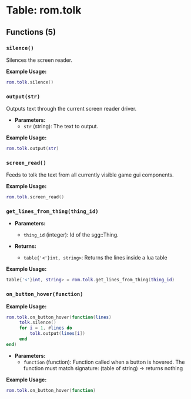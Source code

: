 # Table: rom.tolk

## Functions (5)

### `silence()`

Silences the screen reader.

**Example Usage:**
```lua
rom.tolk.silence()
```

### `output(str)`

Outputs text through the current screen reader driver.

- **Parameters:**
  - `str` (string): The text to output.

**Example Usage:**
```lua
rom.tolk.output(str)
```

### `screen_read()`

Feeds to tolk the text from all currently visible game gui components.

**Example Usage:**
```lua
rom.tolk.screen_read()
```

### `get_lines_from_thing(thing_id)`

- **Parameters:**
  - `thing_id` (integer): Id of the sgg::Thing.

- **Returns:**
  - `table{'<'}int, string>`: Returns the lines inside a lua table

**Example Usage:**
```lua
table{'<'}int, string> = rom.tolk.get_lines_from_thing(thing_id)
```

### `on_button_hover(function)`

**Example Usage:**

```lua
rom.tolk.on_button_hover(function(lines)
     tolk.silence()
     for i = 1, #lines do
         tolk.output(lines[i])
     end
end)
```

- **Parameters:**
  - `function` (function): Function called when a button is hovered. The function must match signature: (table of string) -> returns nothing

**Example Usage:**
```lua
rom.tolk.on_button_hover(function)
```


